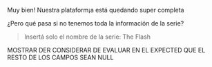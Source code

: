 Muy bien! Nuestra plataform¡a está quedando super completa 

¿Pero qué pasa si no tenemos toda la información de la serie?

> Insertá solo el nombre de la serie: The Flash

MOSTRAR DER
CONSIDERAR DE EVALUAR EN EL EXPECTED QUE EL RESTO DE LOS CAMPOS SEAN NULL